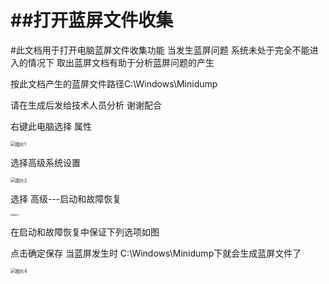 # ##打开蓝屏文件收集

#此文档用于打开电脑蓝屏文件收集功能 当发生蓝屏问题 系统未处于完全不能进入的情况下 取出蓝屏文档有助于分析蓝屏问题的产生 

按此文档产生的蓝屏文件路径C:\Windows\Minidump  

请在生成后发给技术人员分析 谢谢配合

右键此电脑选择 属性

<img src="/Users/syl/Desktop/图片1.png" alt="图片1" style="zoom:50%;" />

选择高级系统设置

<img src="/Users/syl/Desktop/图片2.png" alt="图片2" style="zoom:50%;" />

选择 高级---启动和故障恢复

<img src="/Users/syl/Desktop/图片3.png" alt="图片3" style="zoom: 25%;" />

在启动和故障恢复中保证下列选项如图

点击确定保存 当蓝屏发生时 C:\Windows\Minidump下就会生成蓝屏文件了

<img src="/Users/syl/Desktop/图片4.png" alt="图片4" style="zoom:50%;" />
